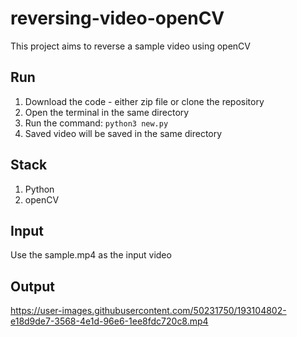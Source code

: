# reversing-video-openCV
This project aims to reverse a sample video using openCV


## Run
1. Download the code - either zip file or clone the repository
2. Open the terminal in the same directory
3. Run the command: `python3 new.py`
4. Saved video will be saved in the same directory 

## Stack
1. Python 
2. openCV 

## Input
Use the sample.mp4 as the input video

## Output

https://user-images.githubusercontent.com/50231750/193104802-e18d9de7-3568-4e1d-96e6-1ee8fdc720c8.mp4


